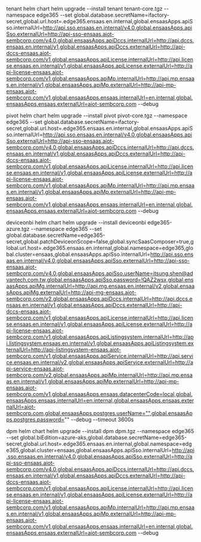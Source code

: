 tenant helm chart
helm upgrade --install tenant tenant-core.tgz --namespace edge365  --set global.database.secretName=ifactory-secret,global.url.host=.edge365.ensaas.en.internal,global.ensaasApps.apiSso.internalUrl=http://api.sso.ensaas.en.internal/v4.0,global.ensaasApps.apiSso.externalUrl=http://api-sso-ensaas.aiot-sembcorp.com/v4.0,global.ensaasApps.apiDccs.internalUrl=http://api.dccs.ensaas.en.internal/v1,global.ensaasApps.apiDccs.externalUrl=http://api-dccs-ensaas.aiot-sembcorp.com/v1,global.ensaasApps.apiLicense.internalUrl=http://api.license.ensaas.en.internal/v1,global.ensaasApps.apiLicense.externalUrl=http://api-license-ensaas.aiot-sembcorp.com/v1,global.ensaasApps.apiMp.internalUrl=http://api.mp.ensaas.en.internal/v1,global.ensaasApps.apiMp.externalUrl=http://api-mp-ensaas.aiot-sembcorp.com/v1,global.ensaasApps.ensaas.internalUrl=en.internal,global.ensaasApps.ensaas.externalUrl=aiot-sembcorp.com --debug

pivot helm chart
helm upgrade --install pivot pivot-core.tgz --namespace edge365  --set global.database.secretName=ifactory-secret,global.url.host=.edge365.ensaas.en.internal,global.ensaasApps.apiSso.internalUrl=http://api.sso.ensaas.en.internal/v4.0,global.ensaasApps.apiSso.externalUrl=http://api-sso-ensaas.aiot-sembcorp.com/v4.0,global.ensaasApps.apiDccs.internalUrl=http://api.dccs.ensaas.en.internal/v1,global.ensaasApps.apiDccs.externalUrl=http://api-dccs-ensaas.aiot-sembcorp.com/v1,global.ensaasApps.apiLicense.internalUrl=http://api.license.ensaas.en.internal/v1,global.ensaasApps.apiLicense.externalUrl=http://api-license-ensaas.aiot-sembcorp.com/v1,global.ensaasApps.apiMp.internalUrl=http://api.mp.ensaas.en.internal/v1,global.ensaasApps.apiMp.externalUrl=http://api-mp-ensaas.aiot-sembcorp.com/v1,global.ensaasApps.ensaas.internalUrl=en.internal,global.ensaasApps.ensaas.externalUrl=aiot-sembcorp.com --debug

deviceonbi helm chart
helm upgrade --install deviceonbi edge365-azure.tgz --namespace edge365  --set global.database.secretName=edge365-secret,global.patchDeviceonScope=false,global.syncSaasComposer=true,global.url.host=.edge365.ensaas.en.internal,global.namespace=edge365,global.cluster=ensaas,global.ensaasApps.apiSso.internalUrl=http://api.sso.ensaas.en.internal/v4.0,global.ensaasApps.apiSso.externalUrl=http://api-sso-ensaas.aiot-sembcorp.com/v4.0,global.ensaasApps.apiSso.userName=itsung.shen@advantech.com.tw,global.ensaasApps.apiSso.password=!QAZ2wsx,global.ensaasApps.apiMg.internalUrl=http://api.mg.ensaas.en.internal/v2,global.ensaasApps.apiMg.externalUrl=http://api-mg-ensaas.aiot-sembcorp.com/v2,global.ensaasApps.apiDccs.internalUrl=http://api.dccs.ensaas.en.internal/v1,global.ensaasApps.apiDccs.externalUrl=http://api-dccs-ensaas.aiot-sembcorp.com/v1,global.ensaasApps.apiLicense.internalUrl=http://api.license.ensaas.en.internal/v1,global.ensaasApps.apiLicense.externalUrl=http://api-license-ensaas.aiot-sembcorp.com/v1,global.ensaasApps.apiListingsystem.internalUrl=http://api.listingsystem.ensaas.en.internal/v1,global.ensaasApps.apiListingsystem.externalUrl=http://api-listingsystem-ensaas.aiot-sembcorp.com/v1,global.ensaasApps.apiService.internalUrl=http://api.service.ensaas.en.internal/v2,global.ensaasApps.apiService.externalUrl=http://api-service-ensaas.aiot-sembcorp.com/v2,global.ensaasApps.apiMp.internalUrl=http://api.mp.ensaas.en.internal/v1,global.ensaasApps.apiMp.externalUrl=http://api-mp-ensaas.aiot-sembcorp.com/v1,global.ensaasApps.ensaas.datacenterCode=local,global.ensaasApps.ensaas.internalUrl=en.internal,global.ensaasApps.ensaas.externalUrl=aiot-sembcorp.com,global.ensaasApps.postgres.userName="",global.ensaasApps.postgres.password="" --debug --timeout 3600s

dpm helm chart
helm upgrade --install dpm dpm.tgz --namespace edge365  --set  global.biEdition=azure-aks,global.database.secretName=edge365-secret,global.url.host=.edge365.ensaas.en.internal,global.namespace=edge365,global.cluster=ensaas,global.ensaasApps.apiSso.internalUrl=http://api.sso.ensaas.en.internal/v4.0,global.ensaasApps.apiSso.externalUrl=http://api-sso-ensaas.aiot-sembcorp.com/v4.0,global.ensaasApps.apiDccs.internalUrl=http://api.dccs.ensaas.en.internal/v1,global.ensaasApps.apiDccs.externalUrl=http://api-dccs-ensaas.aiot-sembcorp.com/v1,global.ensaasApps.apiLicense.internalUrl=http://api.license.ensaas.en.internal/v1,global.ensaasApps.apiLicense.externalUrl=http://api-license-ensaas.aiot-sembcorp.com/v1,global.ensaasApps.apiMp.internalUrl=http://api.mp.ensaas.en.internal/v1,global.ensaasApps.apiMp.externalUrl=http://api-mp-ensaas.aiot-sembcorp.com/v1,global.ensaasApps.ensaas.internalUrl=en.internal,global.ensaasApps.ensaas.externalUrl=aiot-sembcorp.com --debug




